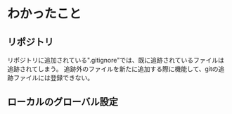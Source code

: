 # わかったこと
## リポジトリ
リポジトリに追加されている".gitignore"では、既に追跡されているファイルは追跡されてしまう。
追跡外のファイルを新たに追加する際に機能して、gitの追跡ファイルには登録できない。

## ローカルのグローバル設定
